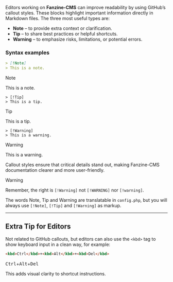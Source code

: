 Editors working on **Fanzine-CMS** can improve readability by using GitHub’s callout styles. These blocks highlight important information directly in Markdown files. The three most useful types are:

* **Note** – to provide extra context or clarification.
* **Tip** – to share best practices or helpful shortcuts.
* **Warning** – to emphasize risks, limitations, or potential errors.

<!-- more -->

### Syntax examples

```markdown
> [!Note]
> This is a note.
```

> [!Note]
> This is a note.

```
> [!Tip]
> This is a tip.
```

> [!Tip]
> This is a tip.

```
> [!Warning]
> This is a warning.
```

> [!Warning]
> This is a warning.

Callout styles ensure that critical details stand out, making Fanzine-CMS documentation clearer and more user-friendly.

> [!Warning]
> Remember, the right is `[!Warning]` not `[!WARNING]` nor `[!warning]`.

The words Note, Tip and Warning are translatable in `config.php`, but you will always use `[!Note]`, `[!Tip]` and `[!Warning]` as markup.

---

## Extra Tip for Editors

Not related to GitHub callouts, but editors can also use the `<kbd>` tag to show keyboard input in a clean way, for example:

```html
<kbd>Ctrl</kbd>+<kbd>Alt</kbd>+<kbd>Del</kbd>
```

<kbd>Ctrl</kbd>+<kbd>Alt</kbd>+<kbd>Del</kbd>

This adds visual clarity to shortcut instructions.

